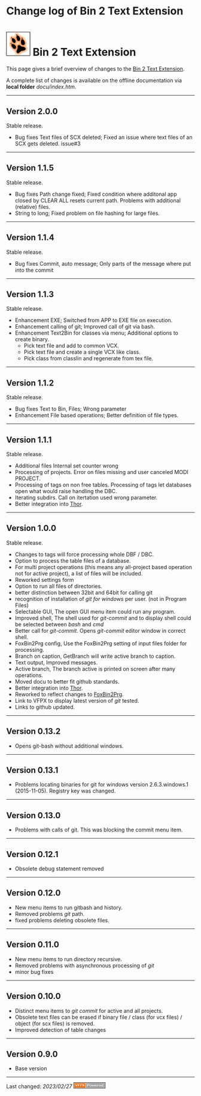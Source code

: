 # Change log of Bin 2 Text Extension

# ![](vfpx_maxi.gif "VFPX") Bin 2 Text Extension
This page gives a brief overview of changes to the [Bin 2 Text Extension](https://github.com/lscheffler/bin2text).

A complete list of changes is available on the offline documentation via **local folder** _docu/index.htm_.

---
## Version 2.0.0
Stable release.
* Bug fixes Text files of SCX deleted; Fixed an issue where text files of an SCX gets deleted. issue#3

---
## Version 1.1.5
Stable release.
* Bug fixes Path change fixed; Fixed condition where additonal app closed by CLEAR ALL resets current path. Problems with additional (relative) files.
* String to long; Fixed problem on file hashing for large files.

---
## Version 1.1.4
Stable release.
* Bug fixes Commit, auto message; Only parts of the message where put into the commit

---
## Version 1.1.3
Stable release.
* Enhancement EXE; Switched from APP to EXE file on execution.
* Enhancement calling of git; Improved call of git via bash.
* Enhancement Text2Bin for classes via menu; Additional options to create binary.
  * Pick text file and add to common VCX.
  * Pick text file and create a single VCX like class.
  * Pick class from classlin and regenerate from tex file.

---
## Version 1.1.2
Stable release.
* Bug fixes Text to Bin, Files; Wrong parameter
* Enhancement File based operations; Better definition of file types.

---
## Version 1.1.1
Stable release.
* Additional files Internal set counter wrong
* Processing of projects. Error on files missing and user canceled MODI PROJECT.
* Processing of tags on non free tables. Processing of tags let databases open what would raise handling the DBC.
* Iterating subdirs. Call on itertation used wrong parameter.
* Better integration into [Thor](https://github.com/VFPX/Thor).

---
## Version 1.0.0
Stable release.
* Changes to tags will force processing whole DBF / DBC.
* Option to process the table files of a database.
* For multi project operations (this means any all-project based operation not for active project), a list of files will be included.
* Reworked settings form
* Option to run all files of directories.
* better distinction between 32bit and 64bit for calling git 
* recognition of installation of _git for windows_ per user. (not in Program Files)
* Selectable GUI, The open GUI menu item could run any program.
* Improved shell, The shell used for _git-commit_ and to display shell could be selected between _bash_ and _cmd_
* Better call for _git-commit_. Opens _git-commit_ editor window in correct shell.
* FoxBin2Prg config, Use the FoxBin2Prg setting of input files folder for processing.
* Branch on caption, GetBranch will write active branch to caption.
* Text output, Improved messages.
* Active branch, The branch active is printed on screen after many operations.
* Moved docu to better fit github standards.
* Better integration into [Thor](https://github.com/VFPX/Thor).
* Reworked to reflect changes to [FoxBin2Prg](https://github.com/fdbozzo/foxbin2prg).
* Link to VFPX to display latest version of _git_ tested.
* Links to github updated.

---
## Version 0.13.2
* Opens git-bash without additional windows.

---
## Version 0.13.1
* Problems locating binaries for git for windows version 2.6.3.windows.1 (2015-11-05). Registry key was changed.

---
## Version 0.13.0
* Problems with calls of git. This was blocking the commit menu item.

---
## Version 0.12.1
* Obsolete debug statement removed

---
## Version 0.12.0
* New menu items to run gitbash and history.
* Removed problems  _git_ path.
* fixed problems deleting obsolete files.

---
## Version 0.11.0
* New menu items to run directory recursive.
* Removed problems with asynchronous processing of _git_
* minor bug fixes

---
## Version 0.10.0
* Distinct menu items to _git commit_ for active and all projects.
* Obsolete text files can be erased if binary file / class (for vcx files) / object (for scx files) is removed.
* Improved detection of table changes

---
## Version 0.9.0
* Base version

----
Last changed: _2023/02/27_ ![Picture](./vfpxpoweredby_alternative.gif)